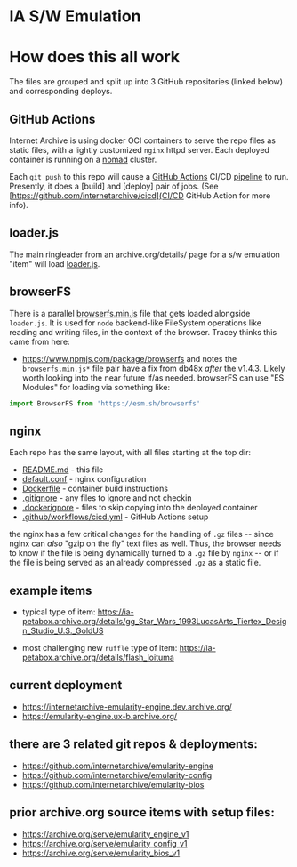 # IA S/W Emulation

# How does this all work
The files are grouped and split up into 3 GitHub repositories (linked below) and corresponding deploys.

## GitHub Actions

Internet Archive is using docker OCI containers to serve the repo files as static files,
with a lightly customized `nginx` httpd server.  Each deployed container is running on a
[nomad](https://github.com/internetarchive/hind) cluster.

Each `git push` to this repo will cause a [GitHub Actions](/actions) CI/CD
[pipeline](.github/workflows/cicd.yml) to run.
Presently, it does a [build] and [deploy] pair of jobs.
(See [https://github.com/internetarchive/cicd](CI/CD GitHub Action for more info).

## loader.js

The main ringleader from an archive.org/details/ page for a s/w emulation "item" will load
[loader.js](https://github.com/internetarchive/emularity-engine/blob/main/loader.js).

## browserFS
There is a parallel
[browserfs.min.js](https://github.com/internetarchive/emularity-engine/blob/main/browserfs.min.js)
file that gets loaded alongside `loader.js`.
It is used for `node` backend-like FileSystem operations like reading and writing files,
in the context of the browser.
Tracey thinks this came from here:
- https://www.npmjs.com/package/browserfs
and notes the `browserfs.min.js*` file pair have a fix from db48x *after*
the v1.4.3.  Likely worth looking into the near future if/as needed.
browserFS can use "ES Modules" for loading via something like:
```js
import BrowserFS from 'https://esm.sh/browserfs'
```

## nginx
Each repo has the same layout, with all files starting at the top dir:
- [README.md](README.md) - this file
- [default.conf](default.conf) - nginx configuration
- [Dockerfile](Dockerfile) - container build instructions
- [.gitignore](.gitignore) - any files to ignore and not checkin
- [.dockerignore](.dockerignore) - files to skip copying into the deployed container
- [.github/workflows/cicd.yml](.github/workflows/cicd.yml) - GitHub Actions setup

the nginx has a few critical changes for the handling of `.gz` files -- since nginx can *also*
"gzip on the fly" text files as well.  Thus, the browser needs to know if the file is being
dynamically turned to a `.gz` file by `nginx` -- or if the file is being served as an already
compressed `.gz` as a static file.

## example items
- typical type of item:
https://ia-petabox.archive.org/details/gg_Star_Wars_1993LucasArts_Tiertex_Design_Studio_U.S._GoldUS

- most challenging new `ruffle` type of item:
https://ia-petabox.archive.org/details/flash_loituma

## current deployment
- https://internetarchive-emularity-engine.dev.archive.org/
- https://emularity-engine.ux-b.archive.org/

## there are 3 related git repos & deployments:
- https://github.com/internetarchive/emularity-engine
- https://github.com/internetarchive/emularity-config
- https://github.com/internetarchive/emularity-bios

## prior archive.org source items with setup files:
- https://archive.org/serve/emularity_engine_v1
- https://archive.org/serve/emularity_config_v1
- https://archive.org/serve/emularity_bios_v1
